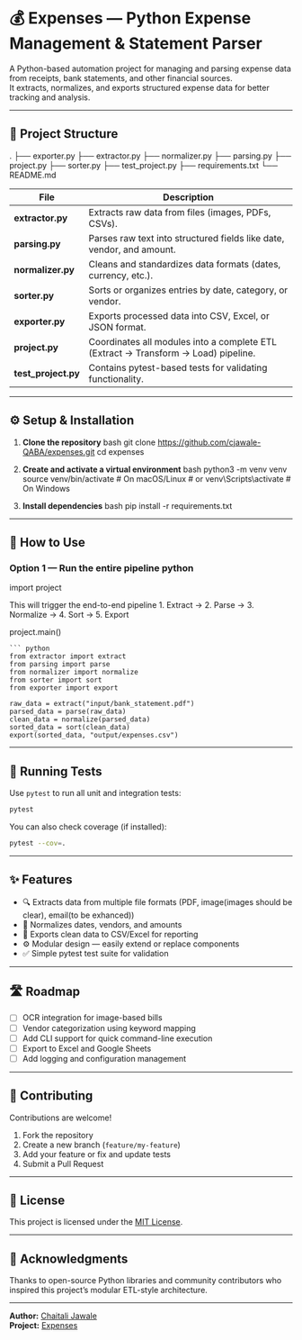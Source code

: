 # 💰 Expenses — Python Expense Management & Statement Parser

A Python-based automation project for managing and parsing expense data from receipts, bank statements, and other financial sources.  
It extracts, normalizes, and exports structured expense data for better tracking and analysis.

---

## 📁 Project Structure

.
├── exporter.py
├── extractor.py
├── normalizer.py
├── parsing.py
├── project.py
├── sorter.py
├── test_project.py
├── requirements.txt
└── README.md

| File | Description |
|------|--------------|
| **extractor.py** | Extracts raw data from files (images, PDFs, CSVs). |
| **parsing.py** | Parses raw text into structured fields like date, vendor, and amount. |
| **normalizer.py** | Cleans and standardizes data formats (dates, currency, etc.). |
| **sorter.py** | Sorts or organizes entries by date, category, or vendor. |
| **exporter.py** | Exports processed data into CSV, Excel, or JSON format. |
| **project.py** | Coordinates all modules into a complete ETL (Extract → Transform → Load) pipeline. |
| **test_project.py** | Contains pytest-based tests for validating functionality. |

---

## ⚙️ Setup & Installation

1. **Clone the repository**
   bash
   git clone <https://github.com/cjawale-QABA/expenses.git>
   cd expenses

2. **Create and activate a virtual environment**
   bash
   python3 -m venv venv
   source venv/bin/activate     # On macOS/Linux # or
   venv\Scripts\activate        # On Windows

3. **Install dependencies**
   bash
   pip install -r requirements.txt

---

## 🚀 How to Use

### Option 1 — Run the entire pipeline python

import project

This will trigger the end-to-end pipeline 1. Extract → 2. Parse → 3. Normalize → 4. Sort → 5. Export

project.main()

```  ### Option 2 — Use individual modules
``` python
from extractor import extract
from parsing import parse
from normalizer import normalize
from sorter import sort
from exporter import export

raw_data = extract("input/bank_statement.pdf")
parsed_data = parse(raw_data)
clean_data = normalize(parsed_data)
sorted_data = sort(clean_data)
export(sorted_data, "output/expenses.csv")
```

---

## 🧪 Running Tests

Use `pytest` to run all unit and integration tests:

```bash
pytest
```

You can also check coverage (if installed):

```bash
pytest --cov=.
```

---

## ✨ Features

- 🔍 Extracts data from multiple file formats (PDF, image(images should be clear), email(to be exhanced))
- 🧹 Normalizes dates, vendors, and amounts
- 🧾 Exports clean data to CSV/Excel for reporting
- ⚙️ Modular design — easily extend or replace components
- ✅ Simple pytest test suite for validation

---

## 🛣️ Roadmap

- [ ] OCR integration for image-based bills  
- [ ] Vendor categorization using keyword mapping  
- [ ] Add CLI support for quick command-line execution  
- [ ] Export to Excel and Google Sheets  
- [ ] Add logging and configuration management  

---

## 🤝 Contributing

Contributions are welcome!

1. Fork the repository  
2. Create a new branch (`feature/my-feature`)  
3. Add your feature or fix and update tests  
4. Submit a Pull Request  

---

## 📄 License

This project is licensed under the [MIT License](LICENSE).

---

## 🙌 Acknowledgments

Thanks to open-source Python libraries and community contributors who inspired this project’s modular ETL-style architecture.

---

**Author:** [Chaitali Jawale](https://github.com/cjawale-QABA)  
**Project:** [Expenses](https://github.com/cjawale-QABA/expenses)
